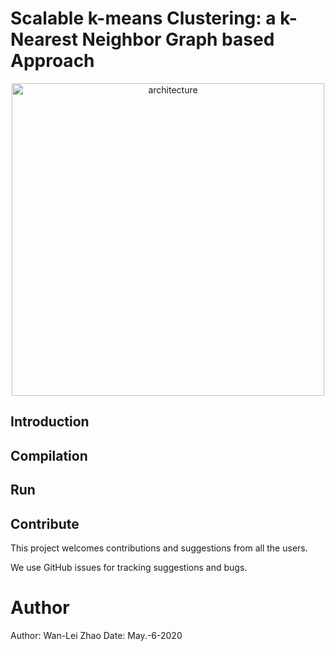 # Scalable k-means Clustering: a k-Nearest Neighbor Graph based Approach



 <p align="center">
 <img src="img/gkmean.png" alt="architecture" width="500"/>
 </p>


## Introduction



## Compilation


## Run




## Contribute
This project welcomes contributions and suggestions from all the users.

We use GitHub issues for tracking suggestions and bugs.

# Author
Author: Wan-Lei Zhao
Date: May.-6-2020
